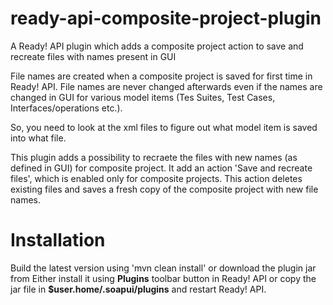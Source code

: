 # ready-api-composite-project-plugin
A Ready! API plugin which adds a composite project action to save and recreate files with names present in GUI

File names are created when a composite project is saved for first time in Ready! API. File names are never changed afterwards even if the names are changed in GUI for various model items (Tes Suites, Test Cases, Interfaces/operations etc.).

So, you need to look at the xml files to figure out what model item is saved into what file. 

This plugin adds a possibility to recraete the files with new names (as defined in GUI) for composite project. It add an action 'Save and recreate files', which is enabled only for composite projects.
This action deletes existing files and saves a fresh copy of the composite project with new file names.

# Installation
Build the latest version using 'mvn clean install' or download the plugin jar from 
Either install it using **Plugins** toolbar button in Ready! API or copy the jar file in **$user.home/.soapui/plugins** and restart Ready! API.
